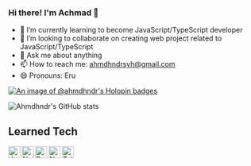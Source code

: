 ### Hi there! I'm Achmad 👋

<!-- - 🔭 I’m currently working on SIRATA (Sistem Informasi Rukun Tetangga) -->
- 🌱 I’m currently learning to become JavaScript/TypeScript developer
- 👯 I’m looking to collaborate on creating web project related to JavaScript/TypeScript
- 💬 Ask me about anything
- 📫 How to reach me: ahmdhndrsyh@gmail.com
- 😄 Pronouns: Eru

[![An image of @ahmdhndr's Holopin badges](https://holopin.me/erudev0)](https://holopin.io/@erudev0)

![Ahmdhndr's GitHub stats](https://github-readme-stats-git-masterrstaa-rickstaa.vercel.app/api?username=ahmdhndr&theme=react&show_icons=true)

## Learned Tech
<a href="#"><img align="left" alt="JavaScript" width="24px" src="https://upload.wikimedia.org/wikipedia/commons/9/99/Unofficial_JavaScript_logo_2.svg" /></a>
<a href="https://nodejs.org/"><img align="left" alt="NodeJS" width="24px" src="https://seeklogo.com/images/N/nodejs-logo-FBE122E377-seeklogo.com.png" /></a>
<a href="https://reactjs.org/"><img align="left" alt="ReactJS" width="24px" src="https://cdn.worldvectorlogo.com/logos/react-2.svg" /></a>
<a href="https://nextjs.org/"><img align="left" alt="NextJS" width="24px" src="https://iconape.com/wp-content/files/gm/82643/svg/next-js.svg" /></a>
<a href="https://tailwindcss.com/"><img align="left" alt="Tailwind CSS" width="24px" src="https://www.vectorlogo.zone/logos/tailwindcss/tailwindcss-icon.svg" /></a>
